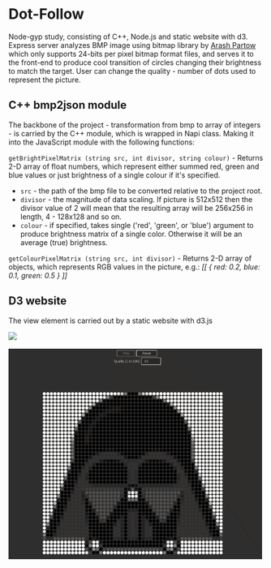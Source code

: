 # Dot-Follow
Node-gyp study, consisting of C++, Node.js and static website with d3. Express server analyzes BMP image using bitmap library by [Arash Partow](http://partow.net/programming/bitmap/index.html) which only supports 24-bits per pixel bitmap format files, and serves it to the front-end to produce cool transition of circles changing their brightness to match the target. User can change the quality - number of dots used to represent the picture.

## C++ bmp2json module
The backbone of the project - transformation from bmp to array of integers - is carried by the C++ module, which is wrapped in Napi class. Making it into the JavaScript module with the following functions:

`getBrightPixelMatrix (string src, int divisor, string colour)` - Returns 2-D array of float numbers, which represent either summed red, green and blue values or just brightness of a single colour if it's specified.
- `src` - the path of the bmp file to be converted relative to the project root.
- `divisor` - the magnitude of data scaling. If picture is 512x512 then the divisor value of 2 will mean that the resulting array will be 256x256 in length, 4 - 128x128 and so on.
- `colour` - if specified, takes single ('red', 'green', or 'blue') argument to produce brightness matrix of a single color. Otherwise it will be an average (true) brightness.

`getColourPixelMatrix (string src, int divisor)` - Returns 2-D array of objects, which represents RGB values in the picture, e.g.:
*[[ { red: 0.2, blue: 0.1, green: 0.5 } ]]*



## D3 website
The view element is carried out by a static website with d3.js

![](dot-follow-play.gif)

![](dot-follow-quality.gif)
